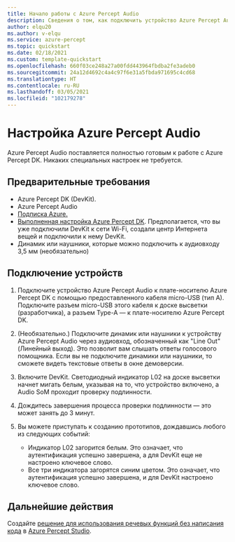 ```yaml
---
title: Начало работы с Azure Percept Audio
description: Сведения о том, как подключить устройство Azure Percept Audio к Azure Percept DK.
author: elqu20
ms.author: v-elqu
ms.service: azure-percept
ms.topic: quickstart
ms.date: 02/18/2021
ms.custom: template-quickstart
ms.openlocfilehash: 660f03ce248a27a00fdd443964fbdba2fe3adeb0
ms.sourcegitcommit: 24a12d4692c4a4c97f6e31a5fbda971695c4cd68
ms.translationtype: HT
ms.contentlocale: ru-RU
ms.lasthandoff: 03/05/2021
ms.locfileid: "102179278"
---
```

# <a name="azure-percept-audio-setup"></a>Настройка Azure Percept Audio

Azure Percept Audio поставляется полностью готовым к работе с Azure Percept DK. Никаких специальных настроек не требуется.

## <a name="prerequisites"></a>Предварительные требования

- Azure Percept DK (DevKit).
- Azure Percept Audio
- [Подписка Azure.](https://azure.microsoft.com/free/)
- [Выполненная настройка Azure Percept DK](./quickstart-percept-dk-set-up.md). Предполагается, что вы уже подключили DevKit к сети Wi-Fi, создали центр Интернета вещей и подключили к нему DevKit.
- Динамик или наушники, которые можно подключить к аудиовходу 3,5 мм (необязательно)

## <a name="connecting-your-devices"></a>Подключение устройств

1. Подключите устройство Azure Percept Audio к плате-носителю Azure Percept DK с помощью предоставленного кабеля micro-USB (тип A). Подключите разъем micro-USB этого кабеля к доске высветки (разработчика), а разъем Type-A — к плате-носителю Azure Percept DK.
1. (Необязательно.) Подключите динамик или наушники к устройству Azure Percept Audio через аудиовход, обозначенный как "Line Out" (Линейный выход). Это позволит вам слышать ответы голосового помощника. Если вы не подключите динамики или наушники, то сможете видеть текстовые ответы в окне демоверсии. 

1. Включите DevKit. Светодиодный индикатор L02 на доске высветки начнет мигать белым, указывая на то, что устройство включено, а Audio SoM проходит проверку подлинности.

1. Дождитесь завершения процесса проверки подлинности — это может занять до 3 минут.

1. Вы можете приступать к созданию прототипов, дождавшись любого из следующих событий:

    - Индикатор L02 загорится белым. Это означает, что аутентификация успешно завершена, а для DevKit еще не настроено ключевое слово.
    - Все три индикатора загорятся синим цветом. Это означает, что аутентификация успешно завершена, и для DevKit настроено ключевое слово.

## <a name="next-steps"></a>Дальнейшие действия

Создайте [решение для использования речевых функций без написания кода](./tutorial-no-code-speech.md) в [Azure Percept Studio](https://go.microsoft.com/fwlink/?linkid=2135819).
